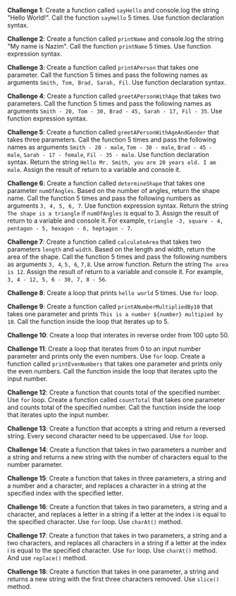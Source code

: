 **Challenge 1**: Create a function called `sayHello` and console.log the string "Hello World!".
Call the function `sayHello` 5 times. Use function declaration syntax.

**Challenge 2**: Create a function called `printName` and console.log the string "My name is Nazim". Call the function `printName` 5 times. Use function expression syntax.

**Challenge 3**: Create a function called `printAPerson` that takes one parameter. Call the function 5 times and pass the following names as arguments `Smith, Tom, Brad, Sarah, Fil`. Use function declaration syntax.

**Challenge 4**: Create a function called `greetAPersonWithAge` that takes two parameters. Call the function 5 times and pass the following names as arguments `Smith - 20, Tom - 30, Brad - 45, Sarah - 17, Fil - 35`. Use function expression syntax.

**Challenge 5**: Create a function called `greetAPersonWithAgeAndGender` that takes three parameters. Call the function 5 times and pass the following names as arguments `Smith - 20 - male`, `Tom - 30 - male`, `Brad - 45 - male`, `Sarah - 17 - female`, `Fil - 35 - male`. Use function declaration syntax. Return the string `Hello Mr. Smith, you are 20 years old. I am male`. Assign the result of return to a variable and console it. 

**Challenge 6**: Create a function called `determineShape` that takes one parameter `numOfAngles`. Based on the number of angles, return the shape name. Call the function 5 times and pass the following numbers as arguments `3, 4, 5, 6, 7`. Use function expression syntax. Return the string `The shape is a triangle` if `numOfAngles` is equal to 3. Assign the result of return to a variable and console it. For example, `triangle -3, square - 4, pentagon - 5, hexagon - 6, heptagon - 7`.

**Challenge 7**: Create a function called `calculateArea` that takes two parameters `length` and `width`. Based on the length and width, return the area of the shape. Call the function 5 times and pass the following numbers as arguments `3, 4`, `5, 6`, `7,8`. Use arrow function. Return the string `The area is 12`. Assign the result of return to a variable and console it. For example, `3, 4 - 12, 5, 6 - 30, 7, 8 - 56`.

**Challenge 8**: Create a loop that prints `hello world` 5 times. Use `for` loop. 

**Challenge 9**: Create a function called `printANumberMultipliedBy10` that takes one parameter and prints `This is a number ${number} multipied by 10`. Call the function inside the loop that iterates up to 5.

**Challenge 10**: Create a loop that interates in reverse order from 100 upto 50.

**Challenge 11**: Create a loop that iterates from 0 to an input number parameter and prints only the even numbers. Use `for` loop. Create a function called `printEvenNumbers` that takes one parameter and prints only the even numbers. Call the function inside the loop that iterates upto the input number.

**Challenge 12**: Create a function that counts total of the specified number. Use `for` loop. Create a function called `countTotal` that takes one parameter and counts total of the specified number. Call the function inside the loop that iterates upto the input number.

**Challenge 13**: Create a function that accepts a string and return a reversed string. Every second character need to be uppercased. Use `for` loop. 

**Challenge 14**: Create a function that takes in two parameters a number and a string and returns a new string with the number of characters equal to the number parameter.

**Challenge 15**: Create a function that takes in three parameters, a string and a number and a character, and replaces a character in a string at the specified index with the specified letter.

**Challenge 16**: Create a function that takes in two parameters, a string and a character, and replaces a letter in a string if a letter at the index i is equal to the specified character. Use `for` loop. Use `charAt()` method.

**Challenge 17**: Create a function that takes in two parameters, a string and a two characters, and replaces all characters in a string if a letter at the index i is equal to the specified character. Use `for` loop. Use `charAt()` method. And use `replace()` method.

**Challenge 18**: Create a function that takes in one parameter, a string and returns a new string with the first three characters removed. Use `slice()` method.

